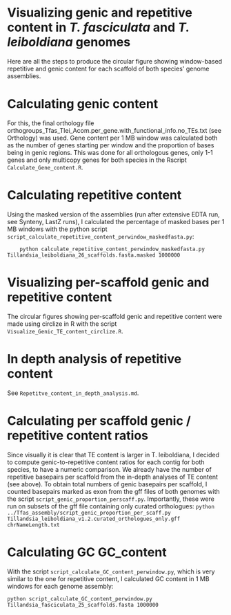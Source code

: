 # Visualizing genic and repetitive content in *T. fasciculata* and *T. leiboldiana* genomes

Here are all the steps to produce the circular figure showing window-based repetitive and genic content for each scaffold of both species' genome assemblies.

# Calculating genic content

For this, the final orthology file orthogroups_Tfas_Tlei_Acom.per_gene.with_functional_info.no_TEs.txt (see Orthology) was used. Gene content per 1 MB window was calculated both as the number of genes starting per window and the proportion of bases being in genic regions. This was done for all orthologous genes, only 1-1 genes and only multicopy genes for both species in the Rscript `Calculate_Gene_content.R`.

# Calculating repetitive content

Using the masked version of the assemblies (run after extensive EDTA run, see Synteny, LastZ runs), I calculated the percentage of masked bases per 1 MB windows with the python script `script_calculate_repetitive_content_perwindow_maskedfasta.py`:

````
    python calculate_repetitive_content_perwindow_maskedfasta.py Tillandsia_leiboldiana_26_scaffolds.fasta.masked 1000000
````

# Visualizing per-scaffold genic and repetitive content

The circular figures showing per-scaffold genic and repetitive content were made using circlize in R with the script `Visualize_Genic_TE_content_circlize.R`.

# In depth analysis of repetitive content

See `Repetitve_content_in_depth_analysis.md`.

# Calculating per scaffold genic / repetitive content ratios

Since visually it is clear that TE content is larger in T. leiboldiana, I decided to compute genic-to-repetitive content ratios for each contig for both species, to have a numeric comparison. We already have the number of repetitive basepairs per scaffold from the in-depth analyses of TE content (see above). To obtain total numbers of genic basepairs per scaffold, I counted basepairs marked as exon from the gff files of both genomes with the script `script_genic_proportion_perscaff.py`. Importantly, these were run on subsets of the gff file containing only curated orthologues: `python ../Tfas_assembly/script_genic_proportion_per_scaff.py Tillandsia_leiboldiana_v1.2.curated_orthologues_only.gff chrNameLength.txt`

# Calculating GC GC_content

With the script `script_calculate_GC_content_perwindow.py`, which is very similar to the one for repetitive content, I calculated GC content in 1 MB windows for each genome assembly:

````
python script_calculate_GC_content_perwindow.py Tillandsia_fasciculata_25_scaffolds.fasta 1000000
````
